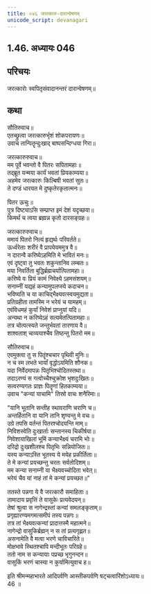 ```yaml
---
title: ०४६ जरत्कारु-दारान्वेषणम्
unicode_script: devanagari
---
```

## 1.46. अध्यायः 046

## परिचयः

जरत्कारोः स्वपितृसंवादानन्तरं दारान्वेषणम्॥  

## कथा

सौतिरुवाच॥  
एतच्छ्रुत्वा जरत्कारुर्भृशं शोकपरायणः॥  
उवाच तान्पितॄन्दुःखाद् बाष्पसन्दिग्धया गिरा॥  

जरत्कारुरुवाच॥  
मम पूर्वे भवन्तो वै पितरः सपितामहाः॥  
तद्ब्रूत यन्मया कार्यं भवतां प्रियकाम्यया॥  
अहमेव जरत्कारुः किल्बिषी भवतां सुतः॥  
ते दण्डं धारयत मे दुष्कृतेरकृतात्मनः॥  

पितर ऊचुः॥  
पुत्र दिष्ट्याऽसि सम्प्राप्त इमं देशं यदृच्छया॥  
किमर्थं च त्वया ब्रह्मन्न कृतो दारसङ्ग्रहः॥  

जरत्कारुरुवाच॥  
ममायं पितरो नित्यं हृद्यर्थः परिवर्तते॥  
ऊर्ध्वरेताः शरीरं वै प्रापयेयममुत्र वै॥  
न दारान्वै करिष्येऽहमिति मे भावितं मनः॥  
एवं दृष्ट्वा तु भवतः शकुन्तानिव लम्बतः॥  
मया निवर्तिता बुद्धिर्ब्रह्मचर्यात्पितामहाः॥  
करिष्ये वः प्रियं कामं निवेक्ष्ये ऽहमसंशयम्॥  
सनाम्नीं यद्यहं कन्यामुपलप्स्ये कदाचन॥  
भविष्यति च या काचिद्भैक्ष्यवत्स्वयमुद्यता॥  
प्रतिग्रहीता तामस्मि न भरेयं च यामहम्॥  
एवंविधमहं कुर्यां निवेशं प्राप्नुयां यदि॥  
अन्यथा न करिष्येऽहं सत्यमेतत्पितामहाः॥  
तत्र चोत्पत्स्यते जन्तुर्भवतां तारणाय वै॥  
शाश्वताश् चाव्ययाश्चैव तिष्ठन्तु पितरो मम॥  

सौतिरुवाच॥  
एवमुक्त्वा तु स पितॄंश्चचार पृथिवी मुनिः॥  
न च स्म लभते भार्यां वृद्धोऽयमिति शौनक॥  
यदा निर्वेदमापन्नः पितृभिश्चोदितस्तथा॥  
तदाऽरण्यं स गत्वोच्चैश्चुक्रोश भृशदुःखितः॥  
सत्वरण्यगतः प्राज्ञः पितॄणां हितकाम्यया॥  
उवाच "कन्यां याचामि" तिस्रो वाचः शनैरिमाः॥  

"यानि भूतानि सन्तीह स्थावराणि चराणि च॥  
अन्तर्हितानि वा यानि तानि शृण्वन्तु मे वचः॥  
उग्रे तपसि वर्तन्तं पितरश्चोदयन्ति माम्॥  
निविशस्वेति दुःखार्ताः सन्तानस्य चिकीर्षया॥  
निवेशायाखिलां भूमिं कन्याभैक्ष्यं चरामि भोः॥  
दरिद्रो दुःखशीलश्च पितृभिः सन्नियोजितः॥  
यस्य कन्याऽस्ति भूतस्य ये मयेह प्रकीर्तिताः॥  
ते मे कन्यां प्रयच्छन्तु चरतः सर्वतोदिशम्॥  
मम कन्या सनाम्नी या भैक्ष्यवच्चोदिता भवेत्॥  
भरेयं चैव यां नाहं तां मे कन्यां प्रयच्छत॥"  

ततस्ते पन्नगा ये वै जरत्कारौ समाहिताः॥  
तामादाय प्रवृत्तिं ते वासुकेः प्रत्यवेदयन्॥  
तेषां श्रुत्वा स नागेन्द्रस्तां कन्यां समलङ्कृताम्॥  
प्रगृह्यारण्यमगमत्समीपं तस्य पन्नगः॥  
तत्र तां भैक्ष्यवत्कन्यां प्रादात्तस्मै महात्मने॥  
नागेन्द्रो वासुकिर्ब्रह्मन् न स तां प्रत्यगृह्णत॥  
असनामेति वै मत्वा भरणे चाविचारिते॥  
मोक्षभावे स्थितश्चापि मन्दीभूतः परिग्रहे॥  
ततो नाम स कन्यायाः पप्रच्छ भृगुनन्दन॥  
वासुकिं भरणं चास्या न कुर्यामित्युवाच ह॥  

इति श्रीमन्महाभारते आदिपर्वणि आस्तीकपर्वणि षट्चत्वारिंशोऽध्यायः॥  
46 ॥  
